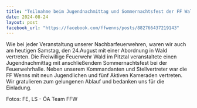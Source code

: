 ```yaml
---
title: "Teilnahme beim Jugendnachmittag und Sommernachtsfest der FF Wald"
date: 2024-08-24
layout: post
facebook_url: "https://facebook.com/ffwenns/posts/882766437219143"
---
```


Wie bei jeder Veranstaltung unserer Nachbarfeuerwehren, waren wir auch am heutigen Samstag, den 24.August mit einer Abordnung in Wald vertreten. Die Freiwillige Feuerwehr Wald im Pitztal veranstaltete einen Jugendnachmittag mit anschließendem Sommernachtsfest bei der Feuerwehrhalle. Neben unserem Kommandanten und Stellvertreter war die FF Wenns mit neun Jugendlichen und fünf Aktiven Kameraden vertreten. Wir gratulieren zum gelungenen Ablauf und bedanken uns für die Einladung. 

Fotos: FE, LS - ÖA Team FFW
